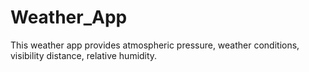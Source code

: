 # Weather_App
This  weather app provides atmospheric pressure, weather conditions, visibility distance, relative humidity.
